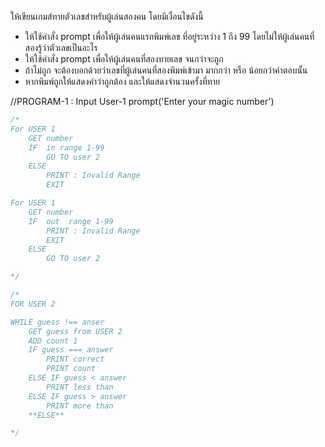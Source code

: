 ให้เขียนเกมส์ทายตัวเลขสำหรับผู้เล่นสองคน โดยมีเงื่อนไขดังนี้

- ให้ใช้คำสั่ง prompt เพื่อให้ผู้เล่นคนแรกพิมพ์เลข ที่อยู่ระหว่าง 1 ถึง 99 โดยไม่ให้ผู้เล่นคนที่สองรู้ว่าตัวเลขเป็นอะไร
- ให้ใช้คำสั่ง prompt เพื่อให้ผู้เล่นคนที่สองทายเลข จนกว่าจะถูก
- ถ้าไม่ถูก จะต้องบอกด้วยว่าเลขที่ผู้เล่นคนที่สองพิมพ์เข้ามา มากกว่า หรือ น้อยกว่าคำตอบนั้น
- หากพิมพ์ถูกให้แสดงคำว่าถูกต้อง และให้แสดงจำนวนครั้งที่ทาย



//PROGRAM-1 : Input User-1
prompt('Enter your magic number')






```js
/*
For USER 1 
    GET number 
    IF  in range 1-99
        GO TO user 2
    ELSE
        PRINT : Invalid Range
        EXIT

For USER 1 
    GET number 
    IF  out  range 1-99
        PRINT : Invalid Range
        EXIT
    ELSE
        GO TO user 2

*/


```
```js
/*
FOR USER 2 

WHILE guess !== anser
    GET guess from USER 2
    ADD count 1
    IF guess === answer 
        PRINT correct 
        PRINT count
    ELSE IF guess < answer
        PRINT less than 
    ELSE IF guess > answer
        PRINT more than 
    **ELSE**

*/

```




